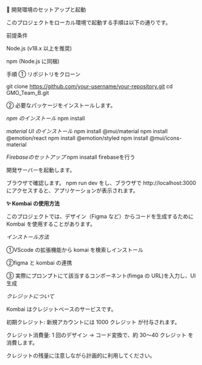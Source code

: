 🚀 開発環境のセットアップと起動

このプロジェクトをローカル環境で起動する手順は以下の通りです。

前提条件

Node.js (v18.x 以上を推奨)

npm (Node.js に同梱)

手順
① リポジトリをクローン

git clone https://github.com/your-username/your-repository.git
cd GMO_Team_B.git

② 必要なパッケージをインストールします。

_npm のインストール_
npm install

_material UI のインストール_
npm install @mui/material
npm install @emotion/react
npm install @emotion/styled
npm install @mui/icons-material

*Firebaseのセットアップ*
npm insatall firebaseを行う

開発サーバーを起動します。

ブラウザで確認します。
npm run dev をし、ブラウザで http://localhost:3000 にアクセスすると、アプリケーションが表示されます。

**✨ Kombai の使用方法**

このプロジェクトでは、デザイン（Figma など）からコードを生成するために Kombai を使用することがあります。

_インストール方法_

①VScode の拡張機能から komai を検索しインストール

②figma と kombai の連携

③ 実際にプロンプトにて該当するコンポーネント(fimga の URL)を入力し、UI 生成

_クレジットについて_

Kombai はクレジットベースのサービスです。

初期クレジット: 新規アカウントには 1000 クレジット が付与されます。

クレジット消費量: 1 回のデザイン → コード変換で、約 30〜40 クレジット を消費します。

クレジットの残量に注意しながら計画的に利用してください。
